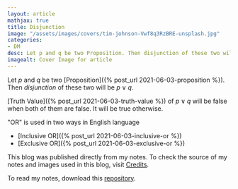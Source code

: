 ```yaml
---
layout: article
mathjax: true
title: Disjunction
image: "/assets/images/covers/tim-johnson-Vwf8q3RzBRE-unsplash.jpg"
categories:
- DM
desc: Let p and q be two Proposition. Then disjunction of these two will be $p \vee q$. 
imagealt: Cover Image for article
---
```


Let *p* and *q* be two [Proposition]({% post_url 2021-06-03-proposition %}). Then *disjunction* of these two will be $p \vee q$.





















































































































































































































































































































































































































[Truth Value]({% post_url 2021-06-03-truth-value %}) of $p \vee q$ will be false when both of them are false. It will be true otherwise.





















































































































































































































































































































































































































"OR" is used in two ways in English language
- [Inclusive OR]({% post_url 2021-06-03-inclusive-or %})
- [Exclusive OR]({% post_url 2021-06-03-exclusive-or %})

This blog was published directly from my notes.
To check the source of my notes and images used in this blog, visit <a href="/credits.html" target="_blank">Credits</a>.

To read my notes, download this <a href="https://github.com/bovem/CS" target="blank">repository</a>.